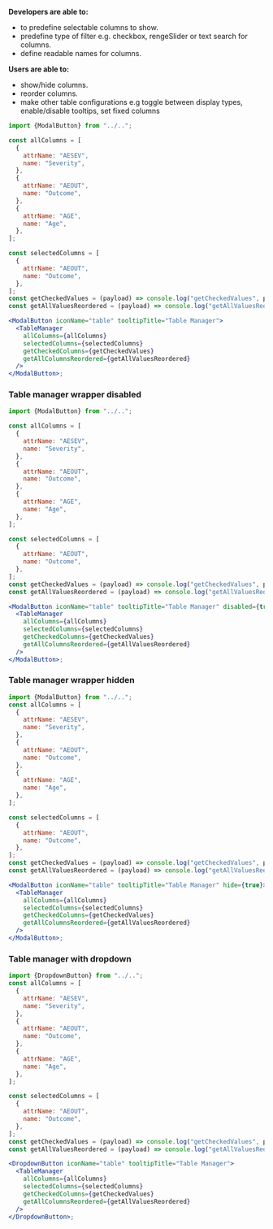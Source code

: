 **Developers are able to:**

- to predefine selectable columns to show.
- predefine type of filter e.g. checkbox, rengeSlider or text search for columns.
- define readable names for columns.

**Users are able to:**

- show/hide columns.
- reorder columns.
- make other table configurations e.g toggle between display types, enable/disable tooltips, set fixed columns

```jsx
import {ModalButton} from "../..";

const allColumns = [
  {
    attrName: "AESEV",
    name: "Severity",
  },
  {
    attrName: "AEOUT",
    name: "Outcome",
  },
  {
    attrName: "AGE",
    name: "Age",
  },
];

const selectedColumns = [
  {
    attrName: "AEOUT",
    name: "Outcome",
  },
];
const getCheckedValues = (payload) => console.log("getCheckedValues", payload);
const getAllValuesReordered = (payload) => console.log("getAllValuesReordered", payload);

<ModalButton iconName="table" tooltipTitle="Table Manager">
  <TableManager
    allColumns={allColumns}
    selectedColumns={selectedColumns}
    getCheckedColumns={getCheckedValues}
    getAllColumnsReordered={getAllValuesReordered}
  />
</ModalButton>;
```

### Table manager wrapper disabled

```jsx
import {ModalButton} from "../..";

const allColumns = [
  {
    attrName: "AESEV",
    name: "Severity",
  },
  {
    attrName: "AEOUT",
    name: "Outcome",
  },
  {
    attrName: "AGE",
    name: "Age",
  },
];

const selectedColumns = [
  {
    attrName: "AEOUT",
    name: "Outcome",
  },
];
const getCheckedValues = (payload) => console.log("getCheckedValues", payload);
const getAllValuesReordered = (payload) => console.log("getAllValuesReordered", payload);

<ModalButton iconName="table" tooltipTitle="Table Manager" disabled={true}>
  <TableManager
    allColumns={allColumns}
    selectedColumns={selectedColumns}
    getCheckedColumns={getCheckedValues}
    getAllColumnsReordered={getAllValuesReordered}
  />
</ModalButton>;
```

### Table manager wrapper hidden

```jsx
import {ModalButton} from "../..";
const allColumns = [
  {
    attrName: "AESEV",
    name: "Severity",
  },
  {
    attrName: "AEOUT",
    name: "Outcome",
  },
  {
    attrName: "AGE",
    name: "Age",
  },
];

const selectedColumns = [
  {
    attrName: "AEOUT",
    name: "Outcome",
  },
];
const getCheckedValues = (payload) => console.log("getCheckedValues", payload);
const getAllValuesReordered = (payload) => console.log("getAllValuesReordered", payload);

<ModalButton iconName="table" tooltipTitle="Table Manager" hide={true}>
  <TableManager
    allColumns={allColumns}
    selectedColumns={selectedColumns}
    getCheckedColumns={getCheckedValues}
    getAllColumnsReordered={getAllValuesReordered}
  />
</ModalButton>;
```

### Table manager with dropdown

```jsx
import {DropdownButton} from "../..";
const allColumns = [
  {
    attrName: "AESEV",
    name: "Severity",
  },
  {
    attrName: "AEOUT",
    name: "Outcome",
  },
  {
    attrName: "AGE",
    name: "Age",
  },
];

const selectedColumns = [
  {
    attrName: "AEOUT",
    name: "Outcome",
  },
];
const getCheckedValues = (payload) => console.log("getCheckedValues", payload);
const getAllValuesReordered = (payload) => console.log("getAllValuesReordered", payload);

<DropdownButton iconName="table" tooltipTitle="Table Manager">
  <TableManager
    allColumns={allColumns}
    selectedColumns={selectedColumns}
    getCheckedColumns={getCheckedValues}
    getAllColumnsReordered={getAllValuesReordered}
  />
</DropdownButton>;
```

